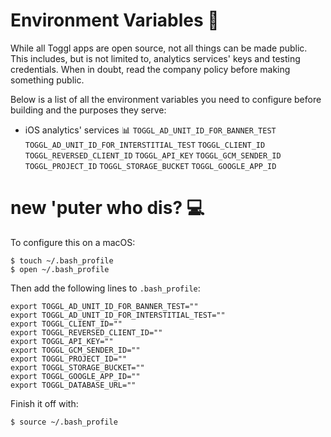 # Environment Variables :microscope:

While all Toggl apps are open source, not all things can be made public. This includes, but is not limited to, analytics services' keys and testing credentials. When in doubt, read the company policy before making something public.

Below is a list of all the environment variables you need to configure before building and the purposes they serve: 

- iOS analytics' services :bar_chart:
`TOGGL_AD_UNIT_ID_FOR_BANNER_TEST`
`TOGGL_AD_UNIT_ID_FOR_INTERSTITIAL_TEST`
`TOGGL_CLIENT_ID`
`TOGGL_REVERSED_CLIENT_ID`
`TOGGL_API_KEY`
`TOGGL_GCM_SENDER_ID`
`TOGGL_PROJECT_ID`
`TOGGL_STORAGE_BUCKET`
`TOGGL_GOOGLE_APP_ID`

# new 'puter who dis? :computer:

To configure this on a macOS:

```
$ touch ~/.bash_profile
$ open ~/.bash_profile
```

Then add the following lines to `.bash_profile`:
```
export TOGGL_AD_UNIT_ID_FOR_BANNER_TEST=""
export TOGGL_AD_UNIT_ID_FOR_INTERSTITIAL_TEST=""
export TOGGL_CLIENT_ID=""
export TOGGL_REVERSED_CLIENT_ID=""
export TOGGL_API_KEY=""
export TOGGL_GCM_SENDER_ID=""
export TOGGL_PROJECT_ID=""
export TOGGL_STORAGE_BUCKET=""
export TOGGL_GOOGLE_APP_ID=""
export TOGGL_DATABASE_URL=""
```

Finish it off with:

```
$ source ~/.bash_profile
```
